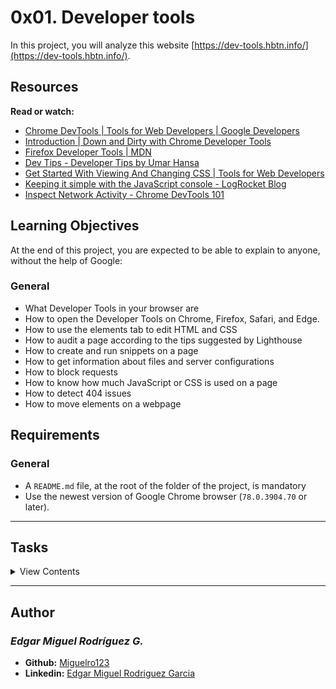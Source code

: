 # 0x01. Developer tools

In this project, you will analyze this website [https://dev-tools.hbtn.info/](https://dev-tools.hbtn.info/).

## Resources

**Read or watch:**

- [Chrome DevTools | Tools for Web Developers | Google Developers](https://developers.google.com/web/tools/chrome-devtools/)
- [Introduction | Down and Dirty with Chrome Developer Tools](https://blittle.github.io/chrome-dev-tools/)
- [Firefox Developer Tools | MDN](https://developer.mozilla.org/en-US/docs/Tools)
- [Dev Tips - Developer Tips by Umar Hansa](https://umaar.com/dev-tips/)
- [Get Started With Viewing And Changing CSS | Tools for Web Developers](https://developers.google.com/web/tools/chrome-devtools/css)
- [Keeping it simple with the JavaScript console - LogRocket Blog](https://blog.logrocket.com/keeping-it-simple-with-the-javascript-console/)
- [Inspect Network Activity - Chrome DevTools 101](https://www.youtube.com/watch?v=e1gAyQuIFQo&feature=youtu.be)

## Learning Objectives

At the end of this project, you are expected to be able to explain to anyone, without the help of Google:

### General

- What Developer Tools in your browser are
- How to open the Developer Tools on Chrome, Firefox, Safari, and Edge.
- How to use the elements tab to edit HTML and CSS
- How to audit a page according to the tips suggested by Lighthouse
- How to create and run snippets on a page
- How to get information about files and server configurations
- How to block requests
- How to know how much JavaScript or CSS is used on a page
- How to detect 404 issues
- How to move elements on a webpage

## Requirements

### General

- A `README.md` file, at the root of the folder of the project, is mandatory
- Use the newest version of Google Chrome browser (`78.0.3904.70` or later).

---

## Tasks

<details>
<summary>View Contents</summary>

### [0. Responsive device](./0-responsive_device.png)

Go to `https://dev-tools.hbtn.info/`

Take a screenshot of the website using the device toolbar Choose iPhone X and show the size in your screenshot

**Repo:**

* GitHub repository: `holbertonschool-web_front_end`
* Directory: `0x01-developer_tools`
* File: `0-responsive_device.png`

### [1. Change the background color](./1-change_bg_color.png)

Go to `https://dev-tools.hbtn.info/`

Change the background-color of the body to use `#4233bd` Take a screenshot of the `PORTFOLIO` section

**Repo:**

* GitHub repository: `holbertonschool-web_front_end`
* Directory: `0x01-developer_tools`
* File: `1-change_bg_color.png`

### [2. Force element state](./2-pathways_menu.png)

Go to `https://dev-tools.hbtn.info/`

Force the hover state of the “cake” block in the section Portfolio Take a screenshot of it

**Repo:**

* GitHub repository: `holbertonschool-web_front_end`
* Directory: `0x01-developer_tools`
* File: `2-pathways_menu.png`

### [3. Copy all the styles of the button](./3-button_styles)

Go to `https://dev-tools.hbtn.info/`

Select the `Download me!` and copy all the CSS styling that is applied on this button.

Your answer file must contain all CSS styling one per line like this example:

```
$ head -2 3-button_styles
border-radius: 1px;
color: #FF00FF;
$
```

**Repo:**

* GitHub repository: `holbertonschool-web_front_end`
* Directory: `0x01-developer_tools`
* File: `3-button_styles`

### [4. Change button styles](./4-new_buttons.png)

Go to `https://dev-tools.hbtn.info/`

All primary buttons (`btn-primary`) should have the `#0080ee` color as a background color
All outlined buttons (`btn-outline`) should have `#0020aa` for the text color
Screenshot all buttons that changed and merge it to one image

**Repo:**

* GitHub repository: `holbertonschool-web_front_end`
* Directory: `0x01-developer_tools`
* File: `4-new_buttons.png`

### [5. Remove part of the website](./5-deleted_elements.png)

Go to `https://dev-tools.hbtn.info/`

Remove the `div` of the “cake” box in the section Portfolio

Take a screenshot of it

**Repo:**

* GitHub repository: `holbertonschool-web_front_end`
* Directory: `0x01-developer_tools`
* File: `5-deleted_elements.png`

### [6. Where is it coming from?](./6-declaration_file)

Go to `https://dev-tools.hbtn.info/`

On the right panel, click on the `Computed tab`
Then, select the `h2` width the text `ABOUT`
Search for `margin-bottom`
Which file is coming from that declaration?

**Repo:**

* GitHub repository: `holbertonschool-web_front_end`
* Directory: `0x01-developer_tools`
* File: `6-declaration_file`

### [7. How many listeners](./7-number_of_listeners)

Go to `https://dev-tools.hbtn.info/`

How many times click events are referenced in JavaScript files?

**Repo:**

* GitHub repository: `holbertonschool-web_front_end`
* Directory: `0x01-developer_tools`
* File: `7-number_of_listeners`

### [8. What is the HSL code](./8-hsl)

Go to `https://dev-tools.hbtn.info/`

Select the primary button “Send”

What is the equivalent value of the hexadecimal background-color, in HSL?

(format of your answer should be: `hsl(<VALUES>);`, example: `hsl(241, 23%, 24%);` following by a new line)

**Repo:**

* GitHub repository: `holbertonschool-web_front_end`
* Directory: `0x01-developer_tools`
* File: `8-hsl`

### [9. The max-width of the container](./9-max_width)

Go to `https://dev-tools.hbtn.info/`

What is the `max-width` for the first `.container` in the section “About”? (your browser width must be between 1250px and 1440px and with a zoom at 100%)

(format of your answer should be `max-width: <VALUE>;`, example: `max-width: 670px`)

**Repo:**

* GitHub repository: `holbertonschool-web_front_end`
* Directory: `0x01-developer_tools`
* File: `9-max_width`

### [10. Moving around](./10-moved_around.png)

Go to `https://dev-tools.hbtn.info/`

Switch the section “About” and “Portfolio”

Take a screenshot of it

**Repo:**

* GitHub repository: `holbertonschool-web_front_end`
* Directory: `0x01-developer_tools`
* File: `10-moved_around.png`

### [11. Coverage](./11-coverage)

Go to `https://dev-tools.hbtn.info/`

How many bytes that `freelancer.css` covers?

Answer file must contain the value in Byte (example: `6144` for 6KB)

**Repo:**

* GitHub repository: `holbertonschool-web_front_end`
* Directory: `0x01-developer_tools`
* File: `11-coverage`

### [12. Emulate the print version of the webpage](./12-print_version.png)

Go to `https://dev-tools.hbtn.info/`

Take a screenshot of the homepage, only emulation the CSS print version of the website.

**Repo:**

* GitHub repository: `holbertonschool-web_front_end`
* Directory: `0x01-developer_tools`
* File: `12-print_version.png`

### [13. Using the console](./13-logo_dollar0)

Go to `https://dev-tools.hbtn.info/`

Select the Avatar image in the header and type `$0` in the console. Enter.

What does it return?

**Repo:**

* GitHub repository: `holbertonschool-web_front_end`
* Directory: `0x01-developer_tools`
* File: `13-logo_dollar0`

### [14. Write code in the console](./14-doc_title)

Go to `https://dev-tools.hbtn.info/`

Write in the console `console.log(document.title)`, what is returned?

**Repo:**

* GitHub repository: `holbertonschool-web_front_end`
* Directory: `0x01-developer_tools`
* File: `14-doc_title`

### [15. Holberton web framework](./15-hbtn_framework)

Go to `https://dev-tools.hbtn.info/`

Which front-end framework could we guess this page is using?

In your answer file only put the letter of the multiple choice answer from below:

- A. React JS
- B. Material Design
- C. Bootstrap
- D. Angular JS

**Repo:**

* GitHub repository: `holbertonschool-web_front_end`
* Directory: `0x01-developer_tools`
* File: `15-hbtn_framework`

### [16. Homepage weight](./16-weight.png)

Go to `https://dev-tools.hbtn.info/`

What is the total weight of the page (with all the elements)?

Take a screenshot of it

**Repo:**

* GitHub repository: `holbertonschool-web_front_end`
* Directory: `0x01-developer_tools`
* File: `16-weight.png`

### [17. Number of requests](./17-requests.png)

Go to `https://dev-tools.hbtn.info/`

What is the number of requests done when accessing this page?

Take a screenshot of it

**Repo:**

* GitHub repository: `holbertonschool-web_front_end`
* Directory: `0x01-developer_tools`
* File: `17-requests.png`

### [18. Number of CSS files](./18-css_loaded)

Go to `https://dev-tools.hbtn.info/`

How many CSS resources are loaded on this page?

**Repo:**

* GitHub repository: `holbertonschool-web_front_end`
* Directory: `0x01-developer_tools`
* File: `18-css_loaded`

### [19. Number of images](./19-images_loaded)

Go to `https://dev-tools.hbtn.info/`

How many image resources are loaded on this page?

**Repo:**

* GitHub repository: `holbertonschool-web_front_end`
* Directory: `0x01-developer_tools`
* File: `19-images_loaded`

### [20. Favicon image type](./20-favicon_type)

Go to `https://dev-tools.hbtn.info/`

What is the `type` value of the favicon image?

**Repo:**

* GitHub repository: `holbertonschool-web_front_end`
* Directory: `0x01-developer_tools`
* File: `20-favicon_type`

### [21. Font library](./21-hbtn_font_lib)

Go to `https://dev-tools.hbtn.info/`

Holberton School website uses a font library for their icons, which one is it?

**Repo:**

* GitHub repository: `holbertonschool-web_front_end`
* Directory: `0x01-developer_tools`
* File: `21-hbtn_font_lib`

### [22. XHR calls](./22-xhr_calls)

Go to `https://dev-tools.hbtn.info/`

What is the name of the resource that generates 1 XHR calls?

**Repo:**

* GitHub repository: `holbertonschool-web_front_end`
* Directory: `0x01-developer_tools`
* File: `22-xhr_calls`

### [23. Audits panel](./23-performance_audit.png)

Go to `https://dev-tools.hbtn.info/`

What is the notation for `Performance` (desktop mode and no throlling)?

Take a screenshot of it

**Repo:**

* GitHub repository: `holbertonschool-web_front_end`
* Directory: `0x01-developer_tools`
* File: `23-performance_audit.png`

### [24. Static assets](./24-static_assets_audit.png)

Go to `https://dev-tools.hbtn.info/`

How many static assets need a better cache policy?

Take a screenshot of it

**Repo:**

* GitHub repository: `holbertonschool-web_front_end`
* Directory: `0x01-developer_tools`
* File: `24-static_assets_audit.png`

### [25. Accessibility](./25-contrast_issue)

Go to `https://dev-tools.hbtn.info/`

When you run an accessibility audit, what is the contrast issue?

In your answer file only put the letter of the multiple choice answer from below:

- A. Image elements do not have [alt] attributes
- B. Links do not have a discernible name
- C. Background and foreground colors do not have a sufficient contrast ratio.

**Repo:**

* GitHub repository: `holbertonschool-web_front_end`
* Directory: `0x01-developer_tools`
* File: `25-contrast_issue`

### [26. No alt](./26-no_alt)

Go to `https://dev-tools.hbtn.info/`

Which classes are on the images that have no `alt` attribute?

Your answer file must contains all classes, example: `.my_class.my_second` if 2 classes

**Repo:**

* GitHub repository: `holbertonschool-web_front_end`
* Directory: `0x01-developer_tools`
* File: `26-no_alt`

### [27. Best practices](./27-missing_attr)

Go to `https://dev-tools.hbtn.info/`

Which attribute is missing on all the links with the target `_blank`?

In your answer file only put the letter of the multiple choice answer from below:

- A. `rel="noopener"`
- B. `rel="noreferrer"`
- C. A and B
- D. `rel = "nofollow"`

**Repo:**

* GitHub repository: `holbertonschool-web_front_end`
* Directory: `0x01-developer_tools`
* File: `27-missing_attr`

### [28. SEO](./28-unclear_desc.png)

Go to `https://dev-tools.hbtn.info/`

Which link has text that is not descriptive enough?

Take a screenshot of it

**Repo:**

* GitHub repository: `holbertonschool-web_front_end`
* Directory: `0x01-developer_tools`
* File: `28-unclear_desc.png`

### [29. Sources](./29-how_many_colors.png)

Go to `https://dev-tools.hbtn.info/`

The `sources` panel allow you to edit files, add breakpoints to analyse your JavaScript code and create snippets.

Create a new snippet called `allcolors.js`
Copy-paste the code on [that page](https://github.com/bgrins/devtools-snippets/blob/master/snippets/allcolors/allcolors.js)
Run the code
Take a screenshot of the result in your console

**Repo:**

* GitHub repository: `holbertonschool-web_front_end`
* Directory: `0x01-developer_tools`
* File: `29-how_many_colors.png`

### [30. Block CSS files](./30-no_css.png)

Go to `https://dev-tools.hbtn.info/`

Block all CSS requests

Take a screenshot of it

**Repo:**

* GitHub repository: `holbertonschool-web_front_end`
* Directory: `0x01-developer_tools`
* File: `30-no_css.png`

### [31. Application panel](./31-session_storage_key)

Go to `https://dev-tools.hbtn.info/`

The `application` panel gives you access to the storage (cookies, sessions, cache…) and some other options as Services Workers and more recently, notifications.

What is the only key present in the session storage for this page?

**Repo:**

* GitHub repository: `holbertonschool-web_front_end`
* Directory: `0x01-developer_tools`
* File: `31-session_storage_key`

### [32. Service workers](./32-service_workers)

Go to `https://dev-tools.hbtn.info/`

Does this page have any service workers? `Yes` or `No`

**Repo:**

* GitHub repository: `holbertonschool-web_front_end`
* Directory: `0x01-developer_tools`
* File: `32-service_workers`

### [33. Security](./33-ssl_cert)

Go to `https://dev-tools.hbtn.info/`

The `security` panel allows you to make sure HTTS is properly implement on a webpage.

Which organization issued the SSL certificate for this page?

**Repo:**

* GitHub repository: `holbertonschool-web_front_end`
* Directory: `0x01-developer_tools`
* File: `33-ssl_cert`

### [34. Expiration date](./34-ssl_expiration.png)

Go to `https://dev-tools.hbtn.info/`

When does the SSL certificate expire?

Take a screenshot of it

**Repo:**

* GitHub repository: `holbertonschool-web_front_end`
* Directory: `0x01-developer_tools`
* File: `34-ssl_expiration.png`

</details>

---

## Author
### _Edgar Miguel Rodríguez G._

- **Github:** [Miguelro123](https://github.com/Miguelro123) 
- **Linkedin:** [Edgar Miguel Rodriguez Garcia](https://www.linkedin.com/in/edgar-miguel-rodriguez-garcia-20a5281a2/)
